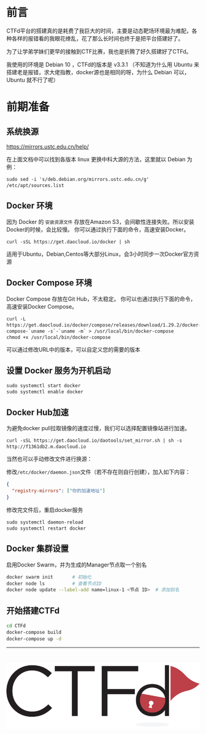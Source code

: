 # 前言

CTFd平台的搭建真的是耗费了我巨大的时间，主要是动态靶场环境最为难配，各种各样的报错看的我眼花缭乱，花了那么长时间也终于是把平台搭建好了。

为了让学弟学妹们更早的接触到CTF比赛，我也是折腾了好久搭建好了CTFd。

我使用的环境是 Debian 10 ，CTFd的版本是 v3.3.1 	（不知道为什么用 Ubuntu 来搭建老是报错，求大佬指教，docker源也是相同的呀，为什么 Debian 可以，Ubuntu 就不行了呢）

# 前期准备

## 系统换源

https://mirrors.ustc.edu.cn/help/

在上面文档中可以找到各版本 linux 更换中科大源的方法，这里就以 Debian 为例：

```shell
sudo sed -i 's/deb.debian.org/mirrors.ustc.edu.cn/g' /etc/apt/sources.list
```

## Docker 环境

因为 Docker 的 `安装资源文件` 存放在Amazon S3，会间歇性连接失败。所以安装Docker的时候，会比较慢。
你可以通过执行下面的命令，高速安装Docker。

```shell
curl -sSL https://get.daocloud.io/docker | sh
```

适用于Ubuntu，Debian,Centos等大部分Linux，会3小时同步一次Docker官方资源

## Docker Compose 环境

Docker Compose 存放在Git Hub，不太稳定。
你可以也通过执行下面的命令，高速安装Docker Compose。

```shell
curl -L https://get.daocloud.io/docker/compose/releases/download/1.29.2/docker-compose-`uname -s`-`uname -m` > /usr/local/bin/docker-compose
chmod +x /usr/local/bin/docker-compose
```

可以通过修改URL中的版本，可以自定义您的需要的版本

## 设置 Docker 服务为开机启动

```shell
sudo systemctl start docker
sudo systemctl enable docker
```

## Docker Hub加速

为避免docker pull拉取镜像的速度过慢，我们可以选择配置镜像站进行加速。

```shell
curl -sSL https://get.daocloud.io/daotools/set_mirror.sh | sh -s http://f1361db2.m.daocloud.io
```

当然也可以手动修改文件进行换源：

修改`/etc/docker/daemon.json`文件（若不存在则自行创建），加入如下内容：

```json
{
  "registry-mirrors": ["你的加速地址"]
}
```

修改完文件后，重启docker服务

```shell
sudo systemctl daemon-reload
sudo systemctl restart docker
```

## Docker 集群设置

启用Docker Swarm，并为生成的Manager节点取一个别名

```bash
docker swarm init		# 初始化
docker node ls			# 查看节点ID
docker node update --label-add name=linux-1 <节点 ID>  # 添加别名
```

## 开始搭建CTFd

```bash
cd CTFd
docker-compose build
docker-compose up -d
```

---

# ![](https://github.com/CTFd/CTFd/blob/master/CTFd/themes/core/static/img/logo.png?raw=true)
